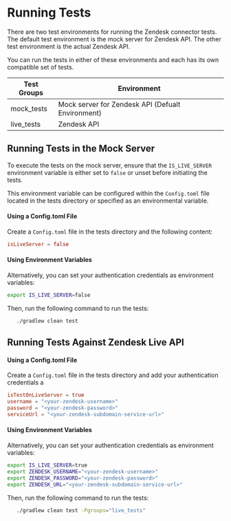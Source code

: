 # Running Tests

There are two test environments for running the Zendesk connector tests. The default test environment is the mock server for Zendesk API. The other test environment is the actual Zendesk API. 

You can run the tests in either of these environments and each has its own compatible set of tests.

 Test Groups | Environment                                       
-------------|---------------------------------------------------
 mock_tests  | Mock server for Zendesk API (Defualt Environment) 
 live_tests  | Zendesk API                                       

## Running Tests in the Mock Server

To execute the tests on the mock server, ensure that the `IS_LIVE_SERVER` environment variable is either set to `false` or unset before initiating the tests. 

This environment variable can be configured within the `Config.toml` file located in the tests directory or specified as an environmental variable.

#### Using a Config.toml File

Create a `Config.toml` file in the tests directory and the following content:

```toml
isLiveServer = false
```

#### Using Environment Variables

Alternatively, you can set your authentication credentials as environment variables:

```bash
export IS_LIVE_SERVER=false
```

Then, run the following command to run the tests:

```bash
   ./gradlew clean test
```

## Running Tests Against Zendesk Live API

#### Using a Config.toml File

Create a `Config.toml` file in the tests directory and add your authentication credentials a

```toml
isTestOnLiveServer = true
username = "<your-zendesk-username>"
password = "<your-zendesk-password>"
serviceUrl = "<your-zendesk-subdomain-service-url>"
```

#### Using Environment Variables

Alternatively, you can set your authentication credentials as environment variables:

```bash
export IS_LIVE_SERVER=true
export ZENDESK_USERNAME="<your-zendesk-username>"
export ZENDESK_PASSWORD="<your-zendesk-password>"
export ZENDESK_URL="<your-zendesk-subdomain-service-url>"
```

Then, run the following command to run the tests:

```bash
   ./gradlew clean test -Pgroups="live_tests"
```

